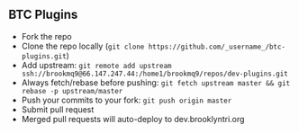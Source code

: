 ## BTC Plugins

* Fork the repo
* Clone the repo locally (`git clone https://github.com/_username_/btc-plugins.git`)
* Add upstream: `git remote add upstream ssh://brookmq9@66.147.247.44:/home1/brookmq9/repos/dev-plugins.git`
* Always fetch/rebase before pushing: `git fetch upstream master && git rebase -p upstream/master`
* Push your commits to your fork: `git push origin master`
* Submit pull request
* Merged pull requests will auto-deploy to dev.brooklyntri.org